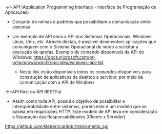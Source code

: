 ->> API (Application Programming Interface - Interface de Programação de Aplicações)
 - Conjunto de rotinas e padrões que possibilitam a comunicação entre sistemas

 - Um exemplo de API seria a API dos Sistemas Operacionais: Windows, Linux, Unix, etc.
   Através destas, é possível desenvolver aplicações que comuniquem com o Sistema Operacional de modo a solicitar a execução de tarefas.
   Exemplo de comando disponíveis da API do Windows: https://docs.microsoft.com/pt-br/windows/win32/apiindex/windows-api-list
    - Neste link estão disponíveis todos os comandos disponíveis para construção de aplicativos de desktop e servidor, por meio da comunicação com a API do Windows

->>API Rest ou API RESTFul
 - Assim como toda API, possui o objetivo de possibilitar a interoperabilidade entre sistemas, porém este é um modelo que se baseia em requisições HTTP.
 Este modelo de API leva em consideração a Separação das Responsabilidades (Cliente x Servidor)




https://github.com/kleberricardobr/treinamento_api






























